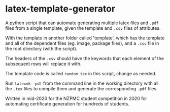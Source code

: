 # latex-template-generator
A python script that can automate generating multiple latex files and `.pdf` files from a single template, given the template and `.csv` files of attributes.

With the template in another folder called 'template', which has the template and all of the dependent files (eg. image, package files), and a `.csv` file in the root directory (with the script).

The headers of the `.csv` should have the keywords that each element of the subsequent rows will replace it with.

The template code is called `random.tex` in this script, change as needed.

Run `latexmk -pdf` from the command line in the working directory with all the `.tex` files to compile them and generate the corresponding `.pdf` files.

Written in mid-2020 for the NZPMC student competition in 2020 for automating certificate generation for hundreds of students.
